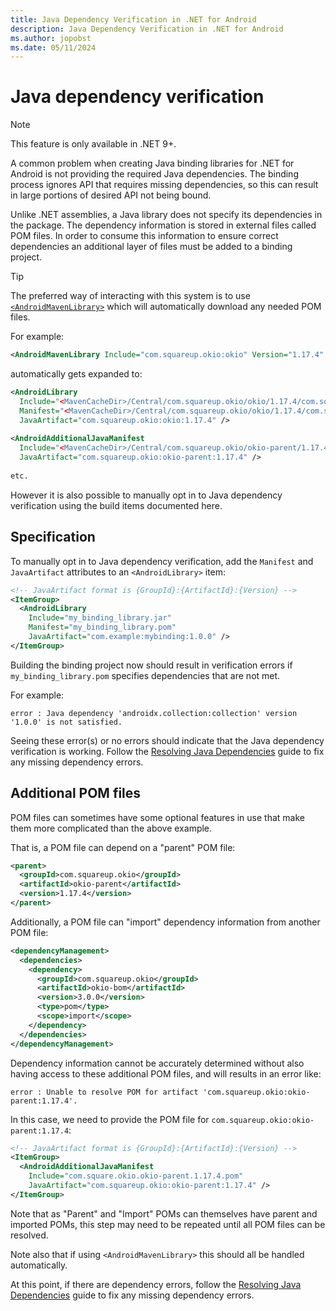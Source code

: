 ```yaml
---
title: Java Dependency Verification in .NET for Android
description: Java Dependency Verification in .NET for Android
ms.author: jopobst
ms.date: 05/11/2024
---
```


# Java dependency verification

> [!NOTE]
> This feature is only available in .NET 9+.

A common problem when creating Java binding libraries for .NET for Android is not providing the required Java dependencies. The binding process ignores API that requires missing dependencies, so this can result in large portions of desired API not being bound.

Unlike .NET assemblies, a Java library does not specify its dependencies in the package. The dependency information is stored in external files called POM files. In order to consume this information to ensure correct dependencies an additional layer of files must be added to a binding project.

> [!TIP]
> The preferred way of interacting with this system is to use [`<AndroidMavenLibrary>`](android-maven-library.md) which will automatically download any needed POM files.

For example:

```xml
<AndroidMavenLibrary Include="com.squareup.okio:okio" Version="1.17.4" />
```

automatically gets expanded to:

```xml
<AndroidLibrary 
  Include="<MavenCacheDir>/Central/com.squareup.okio/okio/1.17.4/com.squareup.okio_okio.jar" 
  Manifest="<MavenCacheDir>/Central/com.squareup.okio/okio/1.17.4/com.squareup.okio_okio.pom"
  JavaArtifact="com.squareup.okio:okio:1.17.4" />
  
<AndroidAdditionalJavaManifest
  Include="<MavenCacheDir>/Central/com.squareup.okio/okio-parent/1.17.4/okio-parent-1.17.4.pom"
  JavaArtifact="com.squareup.okio:okio-parent:1.17.4" />
  
etc.
```

However it is also possible to manually opt in to Java dependency verification using the build items documented here.

## Specification

To manually opt in to Java dependency verification, add the `Manifest` and `JavaArtifact` attributes to an `<AndroidLibrary>` item:

```xml
<!-- JavaArtifact format is {GroupId}:{ArtifactId}:{Version} -->
<ItemGroup>
  <AndroidLibrary
    Include="my_binding_library.jar"
    Manifest="my_binding_library.pom"
    JavaArtifact="com.example:mybinding:1.0.0" />
</ItemGroup>
```

Building the binding project now should result in verification errors if `my_binding_library.pom` specifies dependencies that are not met.

For example:

```
error : Java dependency 'androidx.collection:collection' version '1.0.0' is not satisfied.
```

Seeing these error(s) or no errors should indicate that the Java dependency verification is working. Follow the [Resolving Java Dependencies](resolving-java-dependencies.md) guide to fix any missing dependency errors.

## Additional POM files

POM files can sometimes have some optional features in use that make them more complicated than the above example.

That is, a POM file can depend on a "parent" POM file:

```xml
<parent>
  <groupId>com.squareup.okio</groupId>
  <artifactId>okio-parent</artifactId>
  <version>1.17.4</version>
</parent>
```

Additionally, a POM file can "import" dependency information from another POM file:

```xml
<dependencyManagement>
  <dependencies>
    <dependency>
      <groupId>com.squareup.okio</groupId>
      <artifactId>okio-bom</artifactId>
      <version>3.0.0</version>
      <type>pom</type>
      <scope>import</scope>
    </dependency>
  </dependencies>
</dependencyManagement>
```

Dependency information cannot be accurately determined without also having access to these additional POM files, and will results in an error like:

```
error : Unable to resolve POM for artifact 'com.squareup.okio:okio-parent:1.17.4'.
```

In this case, we need to provide the POM file for `com.squareup.okio:okio-parent:1.17.4`:

```xml
<!-- JavaArtifact format is {GroupId}:{ArtifactId}:{Version} -->
<ItemGroup>
  <AndroidAdditionalJavaManifest
    Include="com.square.okio.okio-parent.1.17.4.pom"
    JavaArtifact="com.squareup.okio:okio-parent:1.17.4" />
</ItemGroup>
```

Note that as "Parent" and "Import" POMs can themselves have parent and imported POMs, this step may need to be repeated until all POM files can be resolved.

Note also that if using `<AndroidMavenLibrary>` this should all be handled automatically.

At this point, if there are dependency errors, follow the [Resolving Java Dependencies](resolving-java-dependencies.md) guide to fix any missing dependency errors.